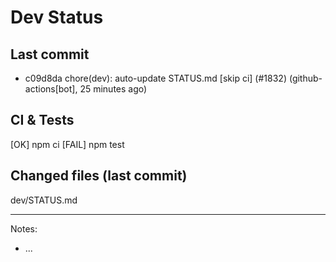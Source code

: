# Dev Status

## Last commit
- c09d8da chore(dev): auto-update STATUS.md [skip ci] (#1832) (github-actions[bot], 25 minutes ago)
## CI & Tests
[OK] npm ci
[FAIL] npm test

## Changed files (last commit)
dev/STATUS.md

---
Notes:
- ...
